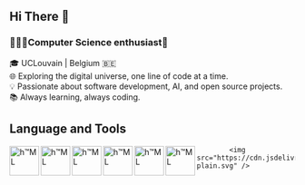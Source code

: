 ## Hi There 👋
 ### 👨🏻‍💻Computer Science enthusiast🚀

🎓 UCLouvain | Belgium 🇧🇪 <br>
🌐 Exploring the digital universe, one line of code at a time. <br>
💡 Passionate about software development, AI, and open source projects. <br>
📚 Always learning, always coding. <br>

## Language and Tools

<img align="left" alt="h™ML" width="52px" style="padding:15px:" src="https://cdn.jsdelivr.net/gh/devicons/devicon/icons/html5/html5-original.svg" />
<img align="left" alt="h™ML" width="52px" style="padding:15px:" src="https://cdn.jsdelivr.net/gh/devicons/devicon/icons/css3/css3-original.svg" />
<img align="left" alt="h™ML" width="52px" style="padding:15px:" src="https://cdn.jsdelivr.net/gh/devicons/devicon/icons/python/python-plain.svg" />
<img align="left" alt="h™ML" width="52px" style="padding:15px:" src="https://cdn.jsdelivr.net/gh/devicons/devicon/icons/javascript/javascript-plain.svg" />
<img align="left" alt="h™ML" width="52px" style="padding:15px:" src="https://cdn.jsdelivr.net/gh/devicons/devicon/icons/swift/swift-original.svg" />
          
<img align="left" alt="h™ML" width="52px" style="padding:15px:" />  


          

            <img src="https://cdn.jsdelivr.net/gh/devicons/devicon/icons/python/python-plain.svg" />
          
          
